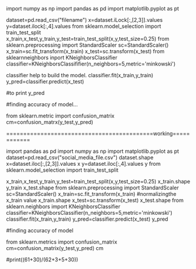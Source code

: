 import numpy as np
import pandas as pd
import matplotlib.pyplot as pt

dataset=pd.read_csv("filename")
x=dataset.iLock[:,[2,3]].values
y=dataset.ilock[:,4].values
from sklearn.model_selection import train_test_split
x_train,x_test,y_train,y_test=train_test_split(x,y,test_size=0.25)
from sklearn.preprocessing import StandardScaler
sc=StandardScaler()
x_train=sc.fit_transform(x_train)
x_test=sc.transform(x_test)
from sklearnneighbors inport KNeighborsClassifier
classifier=KNeighborsClassififier(n_neighbors=5,metric='minkowski')

classifier help to build the model.
classifier.fit(x_train,y_train)
y_pred=classifier.predict(x_test)

#to print
y_pred

#finding accuracy of model...

from sklearn.metric import confusion_matrix
cm=confusion_matrx(y_test,y_pred) 

===========================================working============

import pandas as pd
import numpy as np
import matplotlib.pyplot as pt
dataset=pd.read_csv("social_media_file.csv")
dataset.shape
x=dataset.iloc[:,[2,3]].values
x
y=dataset.iloc[:,4].values
y
from sklearn.model_selection import train_test_split

x_train,x_test,y_train,y_test=train_test_split(x,y,test_size=0.25)
x_train.shape
y_train
x_test.shape
from sklearn.preprocessing import StandardScaler
sc=StandardScaler()
x_train=sc.fit_transform(x_train) #normalizingthe x_train value
x_train.shape
x_test=sc.transform(x_test)
x_test.shape
from sklearn.neighbors import KNeighborsClassifier
classifier=KNeighborsClassifier(n_neighbors=5,metric='minkowski')
classifier.fit(x_train,y_train)
y_pred=classifier.predict(x_test)
y_pred

#finding accuracy of model

from sklearn.metrics import confusion_matrix
cm=confusion_matrix(y_test,y_pred)
cm

#print((61+30)/(62+3+5+30))
